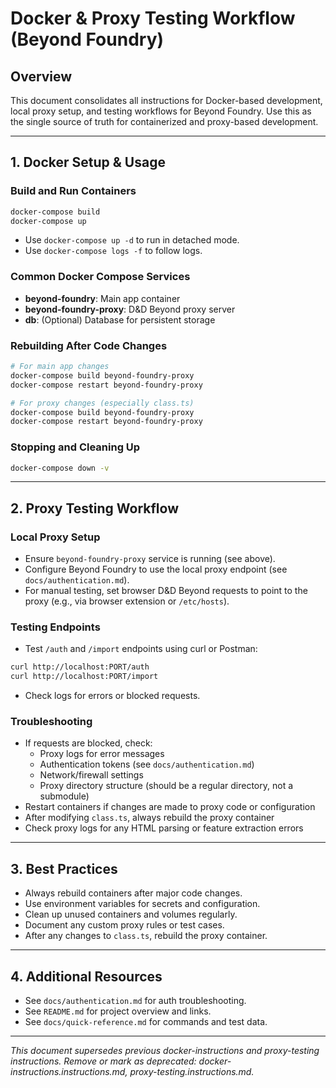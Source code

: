# Docker & Proxy Testing Workflow (Beyond Foundry)

## Overview
This document consolidates all instructions for Docker-based development, local proxy setup, and testing workflows for Beyond Foundry. Use this as the single source of truth for containerized and proxy-based development.

---

## 1. Docker Setup & Usage

### Build and Run Containers
```sh
docker-compose build
docker-compose up
```
- Use `docker-compose up -d` to run in detached mode.
- Use `docker-compose logs -f` to follow logs.

### Common Docker Compose Services
- **beyond-foundry**: Main app container
- **beyond-foundry-proxy**: D&D Beyond proxy server
- **db**: (Optional) Database for persistent storage

### Rebuilding After Code Changes
```sh
# For main app changes
docker-compose build beyond-foundry-proxy
docker-compose restart beyond-foundry-proxy

# For proxy changes (especially class.ts)
docker-compose build beyond-foundry-proxy
docker-compose restart beyond-foundry-proxy
```

### Stopping and Cleaning Up
```sh
docker-compose down -v
```

---

## 2. Proxy Testing Workflow

### Local Proxy Setup
- Ensure `beyond-foundry-proxy` service is running (see above).
- Configure Beyond Foundry to use the local proxy endpoint (see `docs/authentication.md`).
- For manual testing, set browser D&D Beyond requests to point to the proxy (e.g., via browser extension or `/etc/hosts`).

### Testing Endpoints
- Test `/auth` and `/import` endpoints using curl or Postman:
```sh
curl http://localhost:PORT/auth
curl http://localhost:PORT/import
```
- Check logs for errors or blocked requests.

### Troubleshooting
- If requests are blocked, check:
  - Proxy logs for error messages
  - Authentication tokens (see `docs/authentication.md`)
  - Network/firewall settings
  - Proxy directory structure (should be a regular directory, not a submodule)
- Restart containers if changes are made to proxy code or configuration
- After modifying `class.ts`, always rebuild the proxy container
- Check proxy logs for any HTML parsing or feature extraction errors

---

## 3. Best Practices
- Always rebuild containers after major code changes.
- Use environment variables for secrets and configuration.
- Clean up unused containers and volumes regularly.
- Document any custom proxy rules or test cases.
- After any changes to `class.ts`, rebuild the proxy container.

---

## 4. Additional Resources
- See `docs/authentication.md` for auth troubleshooting.
- See `README.md` for project overview and links.
- See `docs/quick-reference.md` for commands and test data.

---

*This document supersedes previous docker-instructions and proxy-testing instructions. Remove or mark as deprecated: docker-instructions.instructions.md, proxy-testing.instructions.md.*
